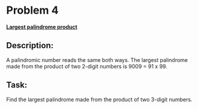 # Problem 4

[**Largest palindrome product**](https://projecteuler.net/problem=4)

## Description:
A palindromic number reads the same both ways. The largest palindrome made from the product of two 2-digit numbers is 9009 = 91 x 99.

## Task:
Find the largest palindrome made from the product of two 3-digit numbers.
